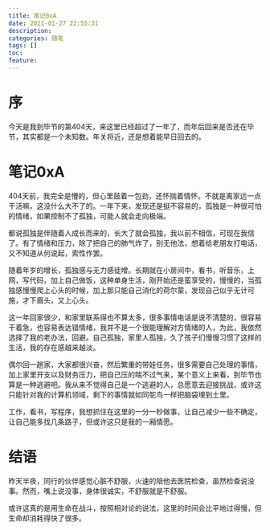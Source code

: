 ```yaml
---
title: 笔记0xA 
date: 2021-01-27 22:55:31 
description:
categories: 随笔 
tags: []
toc:
feature:
---
```


# 序

今天是我到毕节的第404天，来这里已经超过了一年了，而年后回来是否还在毕节，其实都是一个未知数。年关将近，还是想着能早日回去的。

<!-- more -->

# 笔记0xA

404天前，我完全是懵的，但心里鼓着一包劲，还怀揣着情怀。不就是离家远一点干活嘛，这没什么大不了的。一年下来，发现还是挺不容易的，孤独是一种很可怕的情绪，如果控制不了孤独，可能人就会走向极端。

都说孤独是伴随着人成长而来的，长大了就会孤独，我以前不相信，可现在我信了。有了情绪和压力，除了把自己的肺气炸了，别无他法，想着给老朋友打电话，又不知道从何说起，索性作罢。

随着年岁的增长，孤独感与无力感徒增。长期就在小房间中，看书，听音乐，上网，写代码，加上自己做饭，这种单身生活，刚开始还是蛮享受的，慢慢的，当孤独感慢慢爬上心头的时候，加上那只能自己消化的荷尔蒙，发现自己似乎无计可施，才下眉头，又上心头。

这一年回家很少，和家里联系得也不算太多，很多事情电话是说不清楚的，很容易干着急，也容易表达错情绪，我并不是一个很能理解对方情绪的人，为此，我依然选择了我的老办法，回避。自己孤独，家里人孤独，久了孩子们慢慢习惯了这样的生活，我的存在感越来越淡。

偶尔回一趟家，大家都很兴奋，然后繁重的带娃任务，很多需要自己处理的事情，加上家里开支以及财务压力，把自己压的喘不过气来，某个意义上来看，到毕节也算是一种逃避吧。我从来不觉得自己是一个逃避的人，总愿意去迎接挑战，或许这只能针对我的计算机领域，剩下的事情就如同鸵鸟一样把脑袋埋到土里。

工作，看书，写程序，我想抓住在这里的一分一秒做事，让自己减少一些不确定，让自己能多找几条路子，但或许这只是我的一厢情愿。

# 结语

昨天半夜，同行的伙伴感觉心脏不舒服，火速的陪他去医院检查，虽然检查说没事。然而，嘴上说没事，身体很诚实，不舒服就是不舒服。

或许这真的是用生命在战斗，按照相对论的说法，这里的时间会比平地过得慢，但生命却消耗得快了很多。
